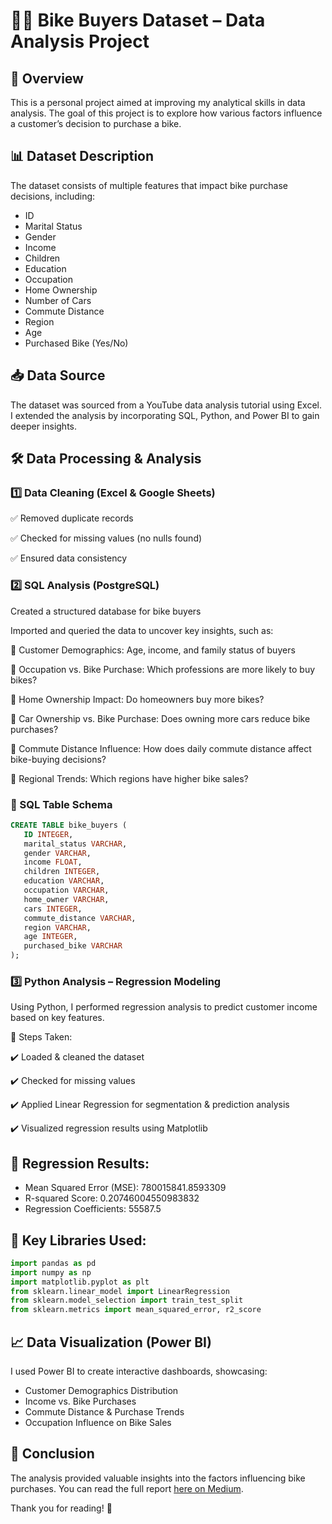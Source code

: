 # 🚴‍♂️ Bike Buyers Dataset – Data Analysis Project

## 📌 Overview

This is a personal project aimed at improving my analytical skills in data analysis. The goal of this project is to explore how various factors influence a customer’s decision to purchase a bike.

## 📊 Dataset Description

The dataset consists of multiple features that impact bike purchase decisions, including:

- ID
- Marital Status
- Gender
- Income
- Children
- Education
- Occupation
- Home Ownership
- Number of Cars
- Commute Distance
- Region
- Age
- Purchased Bike (Yes/No)

## 📥 Data Source
The dataset was sourced from a YouTube data analysis tutorial using Excel. I extended the analysis by incorporating SQL, Python, and Power BI to gain deeper insights.

## 🛠️ Data Processing & Analysis


### **1️⃣ Data Cleaning (Excel & Google Sheets)**

✅ Removed duplicate records

✅ Checked for missing values (no nulls found)

✅ Ensured data consistency


### **2️⃣ SQL Analysis (PostgreSQL)**

Created a structured database for bike buyers

Imported and queried the data to uncover key insights, such as:

🔹 Customer Demographics: Age, income, and family status of buyers

🔹 Occupation vs. Bike Purchase: Which professions are more likely to buy bikes?

🔹 Home Ownership Impact: Do homeowners buy more bikes?

🔹 Car Ownership vs. Bike Purchase: Does owning more cars reduce bike purchases?

🔹 Commute Distance Influence: How does daily commute distance affect bike-buying decisions?

🔹 Regional Trends: Which regions have higher bike sales?

### 💾 SQL Table Schema

```sql
CREATE TABLE bike_buyers (
   ID INTEGER,
   marital_status VARCHAR,
   gender VARCHAR,
   income FLOAT,
   children INTEGER,
   education VARCHAR,
   occupation VARCHAR,
   home_owner VARCHAR,
   cars INTEGER,
   commute_distance VARCHAR,
   region VARCHAR,
   age INTEGER,
   purchased_bike VARCHAR
);
```


### **3️⃣ Python Analysis – Regression Modeling**

Using Python, I performed regression analysis to predict customer income based on key features.

📌 Steps Taken:

✔️ Loaded & cleaned the dataset

✔️ Checked for missing values

✔️ Applied Linear Regression for segmentation & prediction analysis

✔️ Visualized regression results using Matplotlib


## 📌 Regression Results:

- Mean Squared Error (MSE): 780015841.8593309
- R-squared Score: 0.20746004550983832
- Regression Coefficients: 55587.5

## 📌 Key Libraries Used:
```python
import pandas as pd
import numpy as np
import matplotlib.pyplot as plt
from sklearn.linear_model import LinearRegression
from sklearn.model_selection import train_test_split
from sklearn.metrics import mean_squared_error, r2_score
```

## 📈 Data Visualization (Power BI)

I used Power BI to create interactive dashboards, showcasing:

- Customer Demographics Distribution
- Income vs. Bike Purchases
- Commute Distance & Purchase Trends
- Occupation Influence on Bike Sales

## 📌 Conclusion

The analysis provided valuable insights into the factors influencing bike purchases. You can read the full report [here on Medium](https://medium.com/@ciaamoons/bike-buyers-dataset-data-analysis-project-e379ed89c3a3).

Thank you for reading! 🚀
